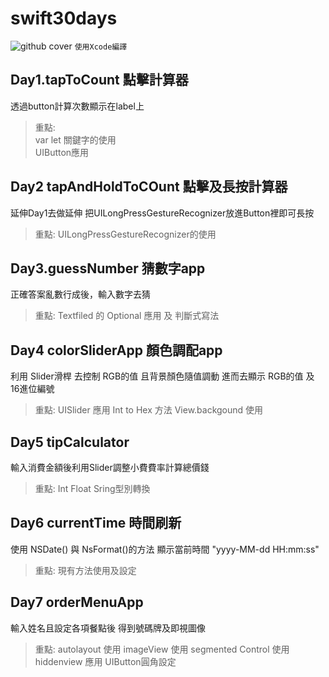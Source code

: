 # swift30days
![github cover](https://user-images.githubusercontent.com/74231280/163137867-d8497df7-0d5a-44d1-949e-6adac8f72a94.png)
` 使用Xcode編譯 `
## Day1.tapToCount 點擊計算器
透過button計算次數顯示在label上

> 重點:  
> var let 關鍵字的使用  
> UIButton應用  

## Day2 tapAndHoldToCOunt 點擊及長按計算器
延伸Day1去做延伸
把UILongPressGestureRecognizer放進Button裡即可長按

> 重點:
UILongPressGestureRecognizer的使用

## Day3.guessNumber 猜數字app
正確答案亂數行成後，輸入數字去猜

> 重點:
Textfiled 的 Optional 應用 及 判斷式寫法

## Day4 colorSliderApp 顏色調配app
利用 Slider滑桿 去控制 RGB的值 且背景顏色隨值調動 
進而去顯示 RGB的值 及 16進位編號

> 重點:
UISlider 應用
Int to Hex 方法
View.backgound 使用

## Day5 tipCalculator
輸入消費金額後利用Slider調整小費費率計算總價錢

> 重點:
Int Float Sring型別轉換

## Day6 currentTime 時間刷新
使用 NSDate() 與 NsFormat()的方法 顯示當前時間 "yyyy-MM-dd HH:mm:ss"

> 重點:
現有方法使用及設定

## Day7 orderMenuApp
輸入姓名且設定各項餐點後 得到號碼牌及即視圖像

> 重點:
autolayout 使用
imageView 使用
segmented Control 使用
hiddenview 應用
UIButton圓角設定
